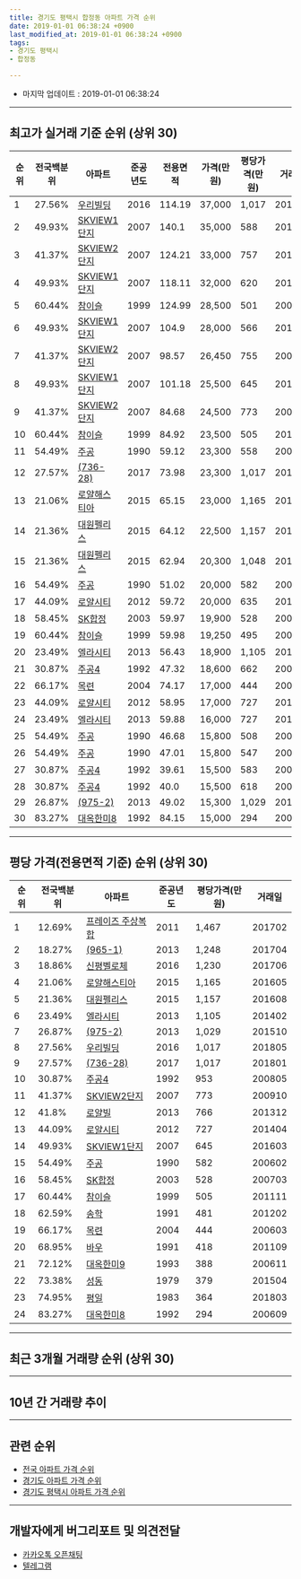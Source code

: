 ```yaml
---
title: 경기도 평택시 합정동 아파트 가격 순위
date: 2019-01-01 06:38:24 +0900
last_modified_at: 2019-01-01 06:38:24 +0900
tags:
- 경기도 평택시
- 합정동

---
```


* 마지막 업데이트 : 2019-01-01 06:38:24

---

## 최고가 실거래 기준 순위 (상위 30)


|순위|전국백분위|아파트|준공년도|전용면적|가격(만원)|평당가격(만원)|거래일|
|---|---|---|---|---|---|---|---|
|1|27.56%|[우리빌딩](https://search.naver.com/search.naver?query=%EA%B2%BD%EA%B8%B0%EB%8F%84+%ED%8F%89%ED%83%9D%EC%8B%9C+%ED%95%A9%EC%A0%95%EB%8F%99+%EC%9A%B0%EB%A6%AC%EB%B9%8C%EB%94%A9)|2016|114.19|37,000|1,017|201805|
|2|49.93%|[SKVIEW1단지](https://search.naver.com/search.naver?query=%EA%B2%BD%EA%B8%B0%EB%8F%84+%ED%8F%89%ED%83%9D%EC%8B%9C+%ED%95%A9%EC%A0%95%EB%8F%99+SKVIEW1%EB%8B%A8%EC%A7%80)|2007|140.1|35,000|588|201408|
|3|41.37%|[SKVIEW2단지](https://search.naver.com/search.naver?query=%EA%B2%BD%EA%B8%B0%EB%8F%84+%ED%8F%89%ED%83%9D%EC%8B%9C+%ED%95%A9%EC%A0%95%EB%8F%99+SKVIEW2%EB%8B%A8%EC%A7%80)|2007|124.21|33,000|757|201105|
|4|49.93%|[SKVIEW1단지](https://search.naver.com/search.naver?query=%EA%B2%BD%EA%B8%B0%EB%8F%84+%ED%8F%89%ED%83%9D%EC%8B%9C+%ED%95%A9%EC%A0%95%EB%8F%99+SKVIEW1%EB%8B%A8%EC%A7%80)|2007|118.11|32,000|620|201810|
|5|60.44%|[참이슬](https://search.naver.com/search.naver?query=%EA%B2%BD%EA%B8%B0%EB%8F%84+%ED%8F%89%ED%83%9D%EC%8B%9C+%ED%95%A9%EC%A0%95%EB%8F%99+%EC%B0%B8%EC%9D%B4%EC%8A%AC)|1999|124.99|28,500|501|200612|
|6|49.93%|[SKVIEW1단지](https://search.naver.com/search.naver?query=%EA%B2%BD%EA%B8%B0%EB%8F%84+%ED%8F%89%ED%83%9D%EC%8B%9C+%ED%95%A9%EC%A0%95%EB%8F%99+SKVIEW1%EB%8B%A8%EC%A7%80)|2007|104.9|28,000|566|201807|
|7|41.37%|[SKVIEW2단지](https://search.naver.com/search.naver?query=%EA%B2%BD%EA%B8%B0%EB%8F%84+%ED%8F%89%ED%83%9D%EC%8B%9C+%ED%95%A9%EC%A0%95%EB%8F%99+SKVIEW2%EB%8B%A8%EC%A7%80)|2007|98.57|26,450|755|200703|
|8|49.93%|[SKVIEW1단지](https://search.naver.com/search.naver?query=%EA%B2%BD%EA%B8%B0%EB%8F%84+%ED%8F%89%ED%83%9D%EC%8B%9C+%ED%95%A9%EC%A0%95%EB%8F%99+SKVIEW1%EB%8B%A8%EC%A7%80)|2007|101.18|25,500|645|201603|
|9|41.37%|[SKVIEW2단지](https://search.naver.com/search.naver?query=%EA%B2%BD%EA%B8%B0%EB%8F%84+%ED%8F%89%ED%83%9D%EC%8B%9C+%ED%95%A9%EC%A0%95%EB%8F%99+SKVIEW2%EB%8B%A8%EC%A7%80)|2007|84.68|24,500|773|200910|
|10|60.44%|[참이슬](https://search.naver.com/search.naver?query=%EA%B2%BD%EA%B8%B0%EB%8F%84+%ED%8F%89%ED%83%9D%EC%8B%9C+%ED%95%A9%EC%A0%95%EB%8F%99+%EC%B0%B8%EC%9D%B4%EC%8A%AC)|1999|84.92|23,500|505|201111|
|11|54.49%|[주공](https://search.naver.com/search.naver?query=%EA%B2%BD%EA%B8%B0%EB%8F%84+%ED%8F%89%ED%83%9D%EC%8B%9C+%ED%95%A9%EC%A0%95%EB%8F%99+%EC%A3%BC%EA%B3%B5)|1990|59.12|23,300|558|200611|
|12|27.57%|[(736-28)](https://search.naver.com/search.naver?query=%EA%B2%BD%EA%B8%B0%EB%8F%84+%ED%8F%89%ED%83%9D%EC%8B%9C+%ED%95%A9%EC%A0%95%EB%8F%99+%28736-28%29)|2017|73.98|23,300|1,017|201801|
|13|21.06%|[로얄해스티아](https://search.naver.com/search.naver?query=%EA%B2%BD%EA%B8%B0%EB%8F%84+%ED%8F%89%ED%83%9D%EC%8B%9C+%ED%95%A9%EC%A0%95%EB%8F%99+%EB%A1%9C%EC%96%84%ED%95%B4%EC%8A%A4%ED%8B%B0%EC%95%84)|2015|65.15|23,000|1,165|201605|
|14|21.36%|[대원펠리스](https://search.naver.com/search.naver?query=%EA%B2%BD%EA%B8%B0%EB%8F%84+%ED%8F%89%ED%83%9D%EC%8B%9C+%ED%95%A9%EC%A0%95%EB%8F%99+%EB%8C%80%EC%9B%90%ED%8E%A0%EB%A6%AC%EC%8A%A4)|2015|64.12|22,500|1,157|201608|
|15|21.36%|[대원펠리스](https://search.naver.com/search.naver?query=%EA%B2%BD%EA%B8%B0%EB%8F%84+%ED%8F%89%ED%83%9D%EC%8B%9C+%ED%95%A9%EC%A0%95%EB%8F%99+%EB%8C%80%EC%9B%90%ED%8E%A0%EB%A6%AC%EC%8A%A4)|2015|62.94|20,300|1,048|201603|
|16|54.49%|[주공](https://search.naver.com/search.naver?query=%EA%B2%BD%EA%B8%B0%EB%8F%84+%ED%8F%89%ED%83%9D%EC%8B%9C+%ED%95%A9%EC%A0%95%EB%8F%99+%EC%A3%BC%EA%B3%B5)|1990|51.02|20,000|582|200602|
|17|44.09%|[로얄시티](https://search.naver.com/search.naver?query=%EA%B2%BD%EA%B8%B0%EB%8F%84+%ED%8F%89%ED%83%9D%EC%8B%9C+%ED%95%A9%EC%A0%95%EB%8F%99+%EB%A1%9C%EC%96%84%EC%8B%9C%ED%8B%B0)|2012|59.72|20,000|635|201810|
|18|58.45%|[SK합정](https://search.naver.com/search.naver?query=%EA%B2%BD%EA%B8%B0%EB%8F%84+%ED%8F%89%ED%83%9D%EC%8B%9C+%ED%95%A9%EC%A0%95%EB%8F%99+SK%ED%95%A9%EC%A0%95)|2003|59.97|19,900|528|200703|
|19|60.44%|[참이슬](https://search.naver.com/search.naver?query=%EA%B2%BD%EA%B8%B0%EB%8F%84+%ED%8F%89%ED%83%9D%EC%8B%9C+%ED%95%A9%EC%A0%95%EB%8F%99+%EC%B0%B8%EC%9D%B4%EC%8A%AC)|1999|59.98|19,250|495|200610|
|20|23.49%|[엘라시티](https://search.naver.com/search.naver?query=%EA%B2%BD%EA%B8%B0%EB%8F%84+%ED%8F%89%ED%83%9D%EC%8B%9C+%ED%95%A9%EC%A0%95%EB%8F%99+%EC%97%98%EB%9D%BC%EC%8B%9C%ED%8B%B0)|2013|56.43|18,900|1,105|201402|
|21|30.87%|[주공4](https://search.naver.com/search.naver?query=%EA%B2%BD%EA%B8%B0%EB%8F%84+%ED%8F%89%ED%83%9D%EC%8B%9C+%ED%95%A9%EC%A0%95%EB%8F%99+%EC%A3%BC%EA%B3%B54)|1992|47.32|18,600|662|200601|
|22|66.17%|[목련](https://search.naver.com/search.naver?query=%EA%B2%BD%EA%B8%B0%EB%8F%84+%ED%8F%89%ED%83%9D%EC%8B%9C+%ED%95%A9%EC%A0%95%EB%8F%99+%EB%AA%A9%EB%A0%A8)|2004|74.17|17,000|444|200603|
|23|44.09%|[로얄시티](https://search.naver.com/search.naver?query=%EA%B2%BD%EA%B8%B0%EB%8F%84+%ED%8F%89%ED%83%9D%EC%8B%9C+%ED%95%A9%EC%A0%95%EB%8F%99+%EB%A1%9C%EC%96%84%EC%8B%9C%ED%8B%B0)|2012|58.95|17,000|727|201404|
|24|23.49%|[엘라시티](https://search.naver.com/search.naver?query=%EA%B2%BD%EA%B8%B0%EB%8F%84+%ED%8F%89%ED%83%9D%EC%8B%9C+%ED%95%A9%EC%A0%95%EB%8F%99+%EC%97%98%EB%9D%BC%EC%8B%9C%ED%8B%B0)|2013|59.88|16,000|727|201411|
|25|54.49%|[주공](https://search.naver.com/search.naver?query=%EA%B2%BD%EA%B8%B0%EB%8F%84+%ED%8F%89%ED%83%9D%EC%8B%9C+%ED%95%A9%EC%A0%95%EB%8F%99+%EC%A3%BC%EA%B3%B5)|1990|46.68|15,800|508|200603|
|26|54.49%|[주공](https://search.naver.com/search.naver?query=%EA%B2%BD%EA%B8%B0%EB%8F%84+%ED%8F%89%ED%83%9D%EC%8B%9C+%ED%95%A9%EC%A0%95%EB%8F%99+%EC%A3%BC%EA%B3%B5)|1990|47.01|15,800|547|200603|
|27|30.87%|[주공4](https://search.naver.com/search.naver?query=%EA%B2%BD%EA%B8%B0%EB%8F%84+%ED%8F%89%ED%83%9D%EC%8B%9C+%ED%95%A9%EC%A0%95%EB%8F%99+%EC%A3%BC%EA%B3%B54)|1992|39.61|15,500|583|200603|
|28|30.87%|[주공4](https://search.naver.com/search.naver?query=%EA%B2%BD%EA%B8%B0%EB%8F%84+%ED%8F%89%ED%83%9D%EC%8B%9C+%ED%95%A9%EC%A0%95%EB%8F%99+%EC%A3%BC%EA%B3%B54)|1992|40.0|15,500|618|200602|
|29|26.87%|[(975-2)](https://search.naver.com/search.naver?query=%EA%B2%BD%EA%B8%B0%EB%8F%84+%ED%8F%89%ED%83%9D%EC%8B%9C+%ED%95%A9%EC%A0%95%EB%8F%99+%28975-2%29)|2013|49.02|15,300|1,029|201510|
|30|83.27%|[대옥한미8](https://search.naver.com/search.naver?query=%EA%B2%BD%EA%B8%B0%EB%8F%84+%ED%8F%89%ED%83%9D%EC%8B%9C+%ED%95%A9%EC%A0%95%EB%8F%99+%EB%8C%80%EC%98%A5%ED%95%9C%EB%AF%B88)|1992|84.15|15,000|294|200609|


---

## 평당 가격(전용면적 기준) 순위 (상위 30)


|순위|전국백분위|아파트|준공년도|평당가격(만원)|거래일|
|---|---|---|---|---|---|
|1|12.69%|[프레이즈 주상복합](https://search.naver.com/search.naver?query=%EA%B2%BD%EA%B8%B0%EB%8F%84+%ED%8F%89%ED%83%9D%EC%8B%9C+%ED%95%A9%EC%A0%95%EB%8F%99+%ED%94%84%EB%A0%88%EC%9D%B4%EC%A6%88+%EC%A3%BC%EC%83%81%EB%B3%B5%ED%95%A9)|2011|1,467|201702|
|2|18.27%|[(965-1)](https://search.naver.com/search.naver?query=%EA%B2%BD%EA%B8%B0%EB%8F%84+%ED%8F%89%ED%83%9D%EC%8B%9C+%ED%95%A9%EC%A0%95%EB%8F%99+%28965-1%29)|2013|1,248|201704|
|3|18.86%|[신평벨로체](https://search.naver.com/search.naver?query=%EA%B2%BD%EA%B8%B0%EB%8F%84+%ED%8F%89%ED%83%9D%EC%8B%9C+%ED%95%A9%EC%A0%95%EB%8F%99+%EC%8B%A0%ED%8F%89%EB%B2%A8%EB%A1%9C%EC%B2%B4)|2016|1,230|201706|
|4|21.06%|[로얄해스티아](https://search.naver.com/search.naver?query=%EA%B2%BD%EA%B8%B0%EB%8F%84+%ED%8F%89%ED%83%9D%EC%8B%9C+%ED%95%A9%EC%A0%95%EB%8F%99+%EB%A1%9C%EC%96%84%ED%95%B4%EC%8A%A4%ED%8B%B0%EC%95%84)|2015|1,165|201605|
|5|21.36%|[대원펠리스](https://search.naver.com/search.naver?query=%EA%B2%BD%EA%B8%B0%EB%8F%84+%ED%8F%89%ED%83%9D%EC%8B%9C+%ED%95%A9%EC%A0%95%EB%8F%99+%EB%8C%80%EC%9B%90%ED%8E%A0%EB%A6%AC%EC%8A%A4)|2015|1,157|201608|
|6|23.49%|[엘라시티](https://search.naver.com/search.naver?query=%EA%B2%BD%EA%B8%B0%EB%8F%84+%ED%8F%89%ED%83%9D%EC%8B%9C+%ED%95%A9%EC%A0%95%EB%8F%99+%EC%97%98%EB%9D%BC%EC%8B%9C%ED%8B%B0)|2013|1,105|201402|
|7|26.87%|[(975-2)](https://search.naver.com/search.naver?query=%EA%B2%BD%EA%B8%B0%EB%8F%84+%ED%8F%89%ED%83%9D%EC%8B%9C+%ED%95%A9%EC%A0%95%EB%8F%99+%28975-2%29)|2013|1,029|201510|
|8|27.56%|[우리빌딩](https://search.naver.com/search.naver?query=%EA%B2%BD%EA%B8%B0%EB%8F%84+%ED%8F%89%ED%83%9D%EC%8B%9C+%ED%95%A9%EC%A0%95%EB%8F%99+%EC%9A%B0%EB%A6%AC%EB%B9%8C%EB%94%A9)|2016|1,017|201805|
|9|27.57%|[(736-28)](https://search.naver.com/search.naver?query=%EA%B2%BD%EA%B8%B0%EB%8F%84+%ED%8F%89%ED%83%9D%EC%8B%9C+%ED%95%A9%EC%A0%95%EB%8F%99+%28736-28%29)|2017|1,017|201801|
|10|30.87%|[주공4](https://search.naver.com/search.naver?query=%EA%B2%BD%EA%B8%B0%EB%8F%84+%ED%8F%89%ED%83%9D%EC%8B%9C+%ED%95%A9%EC%A0%95%EB%8F%99+%EC%A3%BC%EA%B3%B54)|1992|953|200805|
|11|41.37%|[SKVIEW2단지](https://search.naver.com/search.naver?query=%EA%B2%BD%EA%B8%B0%EB%8F%84+%ED%8F%89%ED%83%9D%EC%8B%9C+%ED%95%A9%EC%A0%95%EB%8F%99+SKVIEW2%EB%8B%A8%EC%A7%80)|2007|773|200910|
|12|41.8%|[로얄빌](https://search.naver.com/search.naver?query=%EA%B2%BD%EA%B8%B0%EB%8F%84+%ED%8F%89%ED%83%9D%EC%8B%9C+%ED%95%A9%EC%A0%95%EB%8F%99+%EB%A1%9C%EC%96%84%EB%B9%8C)|2013|766|201312|
|13|44.09%|[로얄시티](https://search.naver.com/search.naver?query=%EA%B2%BD%EA%B8%B0%EB%8F%84+%ED%8F%89%ED%83%9D%EC%8B%9C+%ED%95%A9%EC%A0%95%EB%8F%99+%EB%A1%9C%EC%96%84%EC%8B%9C%ED%8B%B0)|2012|727|201404|
|14|49.93%|[SKVIEW1단지](https://search.naver.com/search.naver?query=%EA%B2%BD%EA%B8%B0%EB%8F%84+%ED%8F%89%ED%83%9D%EC%8B%9C+%ED%95%A9%EC%A0%95%EB%8F%99+SKVIEW1%EB%8B%A8%EC%A7%80)|2007|645|201603|
|15|54.49%|[주공](https://search.naver.com/search.naver?query=%EA%B2%BD%EA%B8%B0%EB%8F%84+%ED%8F%89%ED%83%9D%EC%8B%9C+%ED%95%A9%EC%A0%95%EB%8F%99+%EC%A3%BC%EA%B3%B5)|1990|582|200602|
|16|58.45%|[SK합정](https://search.naver.com/search.naver?query=%EA%B2%BD%EA%B8%B0%EB%8F%84+%ED%8F%89%ED%83%9D%EC%8B%9C+%ED%95%A9%EC%A0%95%EB%8F%99+SK%ED%95%A9%EC%A0%95)|2003|528|200703|
|17|60.44%|[참이슬](https://search.naver.com/search.naver?query=%EA%B2%BD%EA%B8%B0%EB%8F%84+%ED%8F%89%ED%83%9D%EC%8B%9C+%ED%95%A9%EC%A0%95%EB%8F%99+%EC%B0%B8%EC%9D%B4%EC%8A%AC)|1999|505|201111|
|18|62.59%|[송학](https://search.naver.com/search.naver?query=%EA%B2%BD%EA%B8%B0%EB%8F%84+%ED%8F%89%ED%83%9D%EC%8B%9C+%ED%95%A9%EC%A0%95%EB%8F%99+%EC%86%A1%ED%95%99)|1991|481|201202|
|19|66.17%|[목련](https://search.naver.com/search.naver?query=%EA%B2%BD%EA%B8%B0%EB%8F%84+%ED%8F%89%ED%83%9D%EC%8B%9C+%ED%95%A9%EC%A0%95%EB%8F%99+%EB%AA%A9%EB%A0%A8)|2004|444|200603|
|20|68.95%|[바우](https://search.naver.com/search.naver?query=%EA%B2%BD%EA%B8%B0%EB%8F%84+%ED%8F%89%ED%83%9D%EC%8B%9C+%ED%95%A9%EC%A0%95%EB%8F%99+%EB%B0%94%EC%9A%B0)|1991|418|201109|
|21|72.12%|[대옥한미9](https://search.naver.com/search.naver?query=%EA%B2%BD%EA%B8%B0%EB%8F%84+%ED%8F%89%ED%83%9D%EC%8B%9C+%ED%95%A9%EC%A0%95%EB%8F%99+%EB%8C%80%EC%98%A5%ED%95%9C%EB%AF%B89)|1993|388|200611|
|22|73.38%|[성동](https://search.naver.com/search.naver?query=%EA%B2%BD%EA%B8%B0%EB%8F%84+%ED%8F%89%ED%83%9D%EC%8B%9C+%ED%95%A9%EC%A0%95%EB%8F%99+%EC%84%B1%EB%8F%99)|1979|379|201504|
|23|74.95%|[평일](https://search.naver.com/search.naver?query=%EA%B2%BD%EA%B8%B0%EB%8F%84+%ED%8F%89%ED%83%9D%EC%8B%9C+%ED%95%A9%EC%A0%95%EB%8F%99+%ED%8F%89%EC%9D%BC)|1983|364|201803|
|24|83.27%|[대옥한미8](https://search.naver.com/search.naver?query=%EA%B2%BD%EA%B8%B0%EB%8F%84+%ED%8F%89%ED%83%9D%EC%8B%9C+%ED%95%A9%EC%A0%95%EB%8F%99+%EB%8C%80%EC%98%A5%ED%95%9C%EB%AF%B88)|1992|294|200609|


---

## 최근 3개월 거래량 순위 (상위 30)


<div style="width:100%;">
    <canvas id="deal_count_ranking" height="250"></canvas>
</div>


<script>
new Chart(document.getElementById("deal_count_ranking"), {
    type: 'horizontalBar',
    data: {
        labels: ['참이슬', '주공4', '주공', 'SKVIEW1단지', '대옥한미9', 'SK합정'],
        datasets: [{
            label: '실거래 수',
            data: [5, 4, 4, 3, 2, 1],
            borderColor: "rgba(255, 0, 128, 1)",
            backgroundColor: "rgba(255, 0, 128, 0.5)",
            fill: false,
        }]
    },
    options: {
        responsive: true,
        title: {
            display: true,
            text: '최근 3개월 거래량 순위'
        },
        tooltips: {
            mode: 'index',
            intersect: false,
            callbacks: {
                title: function(tooltipItems, data) {
                    return "실거래 수:";
                },
                label: function(tooltipItem, data) {
                    return data.labels[tooltipItem.index] + ": " + tooltipItem.xLabel;
                }
            }
        },
        hover: {
            mode: 'nearest',
            intersect: true
        },
        scales: {
            xAxes: [{
                display: true,
                scaleLabel: {
                    display: true,
                    labelString: '실거래 수'
                },
                ticks: {
                    suggestedMin: 0,
                }
            }],
            yAxes: [{
                display: true,
                ticks: {
                    autoSkip: false,
                    callback: function(value, index, values) {
                        if (value.length > 15)
                            return value.substr(0, 13) + "...";
                        else
                            return value;
                    }
                },
                scaleLabel: {
                    display: false,
                }
            }]
        }
    }
});

</script>


---

## 10년 간 거래량 추이


<div style="width:100%;">
    <canvas id="deal_progress" height="250"></canvas>
</div>

<script>
new Chart(document.getElementById("deal_progress"), {
    type: 'line',
    data: {
        labels: ['200901','200902','200903','200904','200905','200906','200907','200908','200909','200910','200911','200912','201001','201002','201003','201004','201005','201006','201007','201008','201009','201010','201011','201012','201101','201102','201103','201104','201105','201106','201107','201108','201109','201110','201111','201112','201201','201202','201203','201204','201205','201206','201207','201208','201209','201210','201211','201212','201301','201302','201303','201304','201305','201306','201307','201308','201309','201310','201311','201312','201401','201402','201403','201404','201405','201406','201407','201408','201409','201410','201411','201412','201501','201502','201503','201504','201505','201506','201507','201508','201509','201510','201511','201512','201601','201602','201603','201604','201605','201606','201607','201608','201609','201610','201611','201612','201701','201702','201703','201704','201705','201706','201707','201708','201709','201710','201711','201712','201801','201802','201803','201804','201805','201806','201807','201808','201809','201810','201811','201812','201901'],
        datasets: [{
            label: '실거래 수',
            pointRadius: 1,
            data: [8, 11, 20, 24, 19, 25, 23, 22, 27, 18, 11, 13, 16, 15, 16, 14, 11, 6, 7, 10, 9, 26, 16, 27, 36, 30, 30, 20, 37, 15, 21, 25, 31, 16, 17, 13, 10, 26, 34, 23, 21, 26, 14, 14, 14, 22, 14, 21, 16, 18, 23, 15, 16, 15, 12, 14, 15, 17, 16, 20, 21, 27, 37, 16, 20, 18, 25, 27, 29, 20, 19, 10, 21, 15, 31, 35, 23, 13, 34, 26, 22, 30, 26, 16, 13, 10, 20, 27, 32, 43, 12, 29, 9, 27, 23, 18, 12, 18, 29, 46, 17, 24, 25, 13, 10, 24, 13, 17, 10, 7, 16, 11, 12, 9, 8, 9, 16, 16, 9, 10, 0],
            borderColor: "rgba(255, 201, 14, 1)",
            backgroundColor: "rgba(255, 201, 14, 0.5)",
            fill: true,
        }]
    },
    options: {
        responsive: true,
        title: {
            display: true,
            text: '10년간 거래량 추이'
        },
        tooltips: {
            mode: 'index',
            intersect: false,
        },
        hover: {
            mode: 'nearest',
            intersect: true
        },
        scales: {
            xAxes: [{
                display: true,
                scaleLabel: {
                    display: true,
                    labelString: '년/월'
                }
            }],
            yAxes: [{
                display: true,
                ticks: {
                    suggestedMin: 0,
                },
                scaleLabel: {
                    display: true,
                    labelString: '실거래 수'
                }
            }]
        }
    }
});

</script>


---

## 관련 순위

- [전국 아파트 가격 순위](https://inasie.github.io/apt-ranking/전국)
- [경기도 아파트 가격 순위](https://inasie.github.io/apt-ranking/경기도)
- [경기도 평택시 아파트 가격 순위](https://inasie.github.io/apt-ranking/경기도-평택시)


---

## 개발자에게 버그리포트 및 의견전달

- [카카오톡 오픈채팅](https://open.kakao.com/o/gLJUAP4)
- [텔레그램](https://t.me/inasie)


